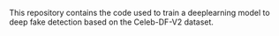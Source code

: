 This repository contains the code used to train a deeplearning model to deep fake detection based on the Celeb-DF-V2 dataset.
